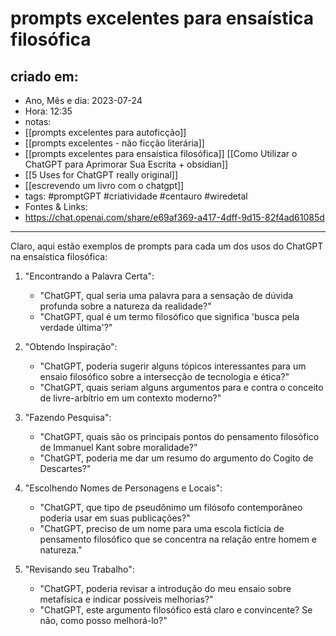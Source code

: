 # prompts excelentes para ensaística filosófica

## criado em: 
-  Ano, Mês e dia: 2023-07-24
- Hora: 12:35
- notas: 
 - [[prompts excelentes para  autoficção]]
 - [[prompts excelentes - não ficção literária]]
 - [[prompts excelentes para ensaística filosófica]]
  [[Como Utilizar o ChatGPT para Aprimorar Sua Escrita + obsidian]]
- [[5 Uses for ChatGPT really original]]
- [[escrevendo um livro com o chatgpt]]
- tags: #promptGPT #criatividade #centauro #wiredetal 
- Fontes & Links:
- https://chat.openai.com/share/e69af369-a417-4dff-9d15-82f4ad61085d
---

Claro, aqui estão exemplos de prompts para cada um dos usos do ChatGPT na ensaística filosófica:

1. "Encontrando a Palavra Certa":
   - "ChatGPT, qual seria uma palavra para a sensação de dúvida profunda sobre a natureza da realidade?"
   - "ChatGPT, qual é um termo filosófico que significa 'busca pela verdade última'?"

2. "Obtendo Inspiração":
   - "ChatGPT, poderia sugerir alguns tópicos interessantes para um ensaio filosófico sobre a intersecção de tecnologia e ética?"
   - "ChatGPT, quais seriam alguns argumentos para e contra o conceito de livre-arbítrio em um contexto moderno?"

3. "Fazendo Pesquisa":
   - "ChatGPT, quais são os principais pontos do pensamento filosófico de Immanuel Kant sobre moralidade?"
   - "ChatGPT, poderia me dar um resumo do argumento do Cogito de Descartes?"

4. "Escolhendo Nomes de Personagens e Locais":
   - "ChatGPT, que tipo de pseudônimo um filósofo contemporâneo poderia usar em suas publicações?"
   - "ChatGPT, preciso de um nome para uma escola fictícia de pensamento filosófico que se concentra na relação entre homem e natureza."

5. "Revisando seu Trabalho":
   - "ChatGPT, poderia revisar a introdução do meu ensaio sobre metafísica e indicar possíveis melhorias?"
   - "ChatGPT, este argumento filosófico está claro e convincente? Se não, como posso melhorá-lo?"